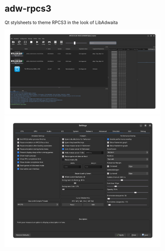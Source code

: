 # adw-rpcs3
Qt stylsheets to theme RPCS3 in the look of LibAdwaita

![alt-text](https://github.com/threedope/adw-rpcs3/blob/main/Game%20List.png)
![alt-text](https://github.com/threedope/adw-rpcs3/blob/main/Settings%20Menu.png)
